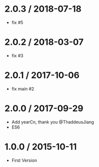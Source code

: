 # 2.0.3 / 2018-07-18

* fix #5

# 2.0.2 / 2018-03-07

* fix #3

# 2.0.1 / 2017-10-06

* fix main #2

# 2.0.0 / 2017-09-29

* Add yearCn, thank you @ThaddeusJiang
* ES6

# 1.0.0 / 2015-10-11

* First Version
